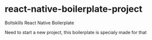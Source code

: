 # react-native-boilerplate-project
Boltskills React Native Boilerplate

Need to start a new project, this boilerplate is specialy made for that
